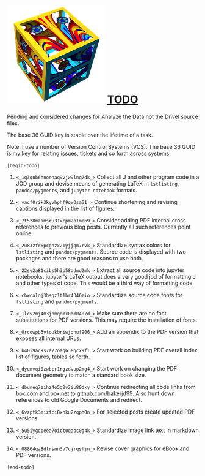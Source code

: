 ![](adndsymsmall.png) [TODO](https://bakerjd99.wordpress.com/)
===============================================================

Pending and considered changes for [Analyze the Data not the Drivel](https://bakerjd99.wordpress.com/)
source files.

The base 36 GUID key is stable over the lifetime of a task. 

Note: I use a number of Version Control Systems (VCS). The base 36 GUID
is my key for relating issues, tickets and so forth across systems.

`[begin-todo]`

1. `<_1q3qnb6hnoenaq9vjw9lnq7dk_>` Collect all J and other program code in a JOD group and devise means
   of generating LaTeX in `lstlisting`, `pandoc/pygments`, and `jupyter notebook` formats.

2. `<_vacf0rik3kyvhphf9gw3sa51_>` Continue shortening and revising captions displayed in the list of figures.

3. `<_7t5z8mzamsru31xcpm2h1me69_>` Consider adding PDF internal cross references to previous blog posts.
   Currently all such references point online.

4. `<_2u83zfr6pcghzx21yjjqm7rvk_>` Standardize syntax colors for  `lstlisting` and `pandoc/pygments`. Source code
   is displayed with two packages and there are good reasons to use both.

5. `<_22sy2a81cibs5h3p58ddwd2mk_>` Extract all source code into jupyter notebooks. jupyter's LaTeX output does a very
   good jod of formatting J and other types of code. This would be a third way of formatting code.

6. `<_cbwcaloj3hsqz1t1hr4346zio_>` Standardize source code fonts for `lstlisting` and `pandoc/pygments`.

7. `<_1lcv2mj4m3jhmqnmx0dm0407d_>` Make sure there are no font substitutions for PDF versions.
   This may require the installation of fonts.

8. `<_0rcowpb3vtoukbriwjqhuf906_>` Add an appendix to the PDF version that exposes all internal URLs.

9.  `<_b40i9ac9s7a27oaq638qcx9fl_>` Start work on building PDF overall index, list of figures, tables so forth.

10.   `<_dyemvqi0zwbcr1rgzdvup2mg4_>` Start work on changing the PDF document geometry to match a standard book size.

11. `<_dbuneq7zihz4o5g2v2iu80dky_>` Continue redirecting all code links from [box.com](https://www.box.com/)
   and [box.net](https://www.net.com/) to [github.com/bakerjd99](https://github.com/bakerjd99). Also hunt
   down references to old Google Documents and redirect.

12.  `<_6vzptk3mizfci8xhku2zqph0n_>` For selected posts create updated PDF versions.

13. `<_5u5iygqpeea7oict0qabc0g4k_>` Standardize image link text in markdown version.

14.  `<_08864qa8dtrsnn3v7cjrqsfjn_>` Revise cover graphics for eBook and PDF versions.

`[end-todo]`

